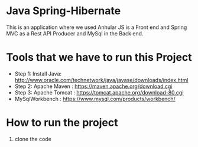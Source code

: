 # Java Spring-Hibernate 
This is an application where we used Anhular JS is a Front end and Spring MVC as a Rest API Producer and MySql in the Back end.

# Tools that we have to run this Project
* Step 1: Install Java:  http://www.oracle.com/technetwork/java/javase/downloads/index.html
* Step 2: Apache Maven : https://maven.apache.org/download.cgi
* Step 3: Apache Tomcat : https://tomcat.apache.org/download-80.cgi
* MySqlWorkbench : https://www.mysql.com/products/workbench/

# How to run the project
1. clone the code 
